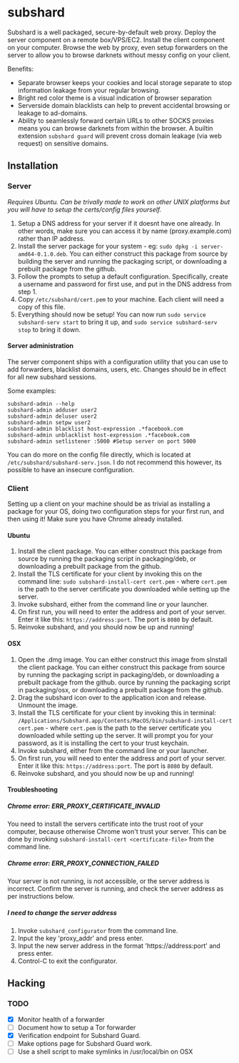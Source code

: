# subshard

Subshard is a well packaged, secure-by-default web proxy. Deploy the server component on a remote box/VPS/EC2. Install the client component on your computer. Browse the web by
proxy, even setup forwarders on the server to allow you to browse darknets without messy config on your client.

Benefits:

 * Separate browser keeps your cookies and local storage separate to stop information leakage from your regular browsing.
 * Bright red color theme is a visual indication of browser separation
 * Serverside domain blacklists can help to prevent accidental browsing or leakage to ad-domains.
 * Ability to seamlessly forward certain URLs to other SOCKS proxies means you can browse darknets from within the browser. A builtin extension `subshard guard` will prevent cross domain leakage (via web request) on sensitive domains.

## Installation

### Server

_Requires Ubuntu. Can be trivally made to work on other UNIX platforms but you will have to setup the certs/config files yourself._

1. Setup a DNS address for your server if it doesnt have one already. In other words, make sure you can access it by name (proxy.example.com) rather than IP address.
2. Install the server package for your system - eg: `sudo dpkg -i server-amd64-0.1.0.deb`. You can either construct this package from source by building the server and running
the packaging script, or downloading a prebuilt package from the github.
3. Follow the prompts to setup a default configuration. Specifically, create a username and password for first use, and put in the DNS address from step 1.
4. Copy `/etc/subshard/cert.pem` to your machine. Each client will need a copy of this file.
5. Everything should now be setup! You can now run `sudo service subshard-serv start` to bring it up, and `sudo service subshard-serv stop` to bring it down.

#### Server administration

The server component ships with a configuration utility that you can use to add forwarders, blacklist domains, users, etc. Changes should be in effect for all new
subshard sessions.

Some examples:

```shell
subshard-admin --help
subshard-admin adduser user2
subshard-admin deluser user2
subshard-admin setpw user2
subshard-admin blacklist host-expression .*facebook.com
subshard-admin unblacklist host-expression .*facebook.com
subshard-admin setlistener :5000 #Setup server on port 5000
```

You can do more on the config file directly, which is located at `/etc/subshard/subshard-serv.json`. I do not recommend this however, its possible to have an insecure configuration.

### Client

Setting up a client on your machine should be as trivial as installing a package for your OS, doing two configuration steps for your first run, and then using it!
Make sure you have Chrome already installed.

#### Ubuntu

1. Install the client package. You can either construct this package from source by running the packaging script in packaging/deb, or downloading a prebuilt package from the github.
2. Install the TLS certificate for your client by invoking this on the command line: `sudo subshard-install-cert cert.pem` - where `cert.pem` is the path to the server certificate you downloaded while setting up the server.
3. Invoke subshard, either from the command line or your launcher.
4. On first run, you will need to enter the address and port of your server. Enter it like this: `https://address:port`. The port is `8080` by default.
5. Reinvoke subshard, and you should now be up and running!

#### OSX

1. Open the .dmg image. You can either construct this image from sInstall the client package. You can either construct this package from source by running the packaging script in packaging/deb, or downloading a prebuilt package from the github.
ource by running the packaging script in packaging/osx, or downloading a prebuilt package from the github.
2. Drag the subshard icon over to the application icon and release. Unmount the image.
3. Install the TLS certificate for your client by invoking this in terminal: `/Applications/Subshard.app/Contents/MacOS/bin/subshard-install-cert cert.pem` - where `cert.pem` is the path to the server certificate you downloaded while setting up the server. It will prompt you for your password, as it is installing the cert to your trust keychain.
4. Invoke subshard, either from the command line or your launcher.
5. On first run, you will need to enter the address and port of your server. Enter it like this: `https://address:port`. The port is `8080` by default.
6. Reinvoke subshard, and you should now be up and running!

#### Troubleshooting

##### Chrome error: ERR_PROXY_CERTIFICATE_INVALID

You need to install the servers certificate into the trust root of your computer, because otherwise Chrome won't trust your server. This can be done by invoking `subshard-install-cert <certificate-file>` from the command line.

##### Chrome error: ERR_PROXY_CONNECTION_FAILED

Your server is not running, is not accessible, or the server address is incorrect. Confirm the server is running, and check the server address as per instructions below.

##### I need to change the server address

1. Invoke `subshard_configurator` from the command line.
2. Input the key 'proxy_addr' and press enter.
3. Input the new server address in the format 'https://address:port' and press enter.
3. Control-C to exit the configurator.

## Hacking

### TODO

 - [x] Monitor health of a forwarder
 - [ ] Document how to setup a Tor forwarder
 - [x] Verification endpoint for Subshard Guard.
 - [ ] Make options page for Subshard Guard work.
 - [ ] Use a shell script to make symlinks in /usr/local/bin on OSX
